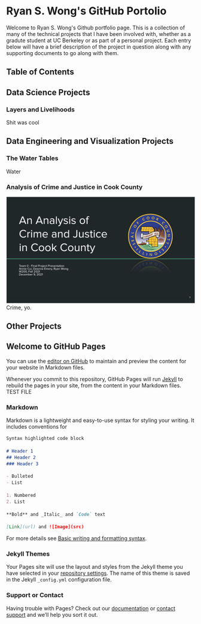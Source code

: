 # Ryan S. Wong's GitHub Portolio

Welcome to Ryan S. Wong's Github portfolio page. This is a collection of many of the technical projects that I have been involved with, whether as a gradute student at UC Berkeley or as part of a personal project. Each entry below will have a brief description of the project in question along with any supporting documents to go along with them.

## Table of Contents

## Data Science Projects

### Layers and Livelihoods
Shit was cool

## Data Engineering and Visualization Projects

### The Water Tables
Water

### Analysis of Crime and Justice in Cook County
![Crime and Justice Presentation Picture](/images/crime_and_justice_pic.JPG)
Crime, yo.

## Other Projects



## Welcome to GitHub Pages

You can use the [editor on GitHub](https://github.com/ColStaR/ColStaR.github.io/edit/main/README.md) to maintain and preview the content for your website in Markdown files.

Whenever you commit to this repository, GitHub Pages will run [Jekyll](https://jekyllrb.com/) to rebuild the pages in your site, from the content in your Markdown files.
TEST FILE

### Markdown

Markdown is a lightweight and easy-to-use syntax for styling your writing. It includes conventions for

```markdown
Syntax highlighted code block

# Header 1
## Header 2
### Header 3

- Bulleted
- List

1. Numbered
2. List

**Bold** and _Italic_ and `Code` text

[Link](url) and ![Image](src)
```

For more details see [Basic writing and formatting syntax](https://docs.github.com/en/github/writing-on-github/getting-started-with-writing-and-formatting-on-github/basic-writing-and-formatting-syntax).

### Jekyll Themes

Your Pages site will use the layout and styles from the Jekyll theme you have selected in your [repository settings](https://github.com/ColStaR/ColStaR.github.io/settings/pages). The name of this theme is saved in the Jekyll `_config.yml` configuration file.

### Support or Contact

Having trouble with Pages? Check out our [documentation](https://docs.github.com/categories/github-pages-basics/) or [contact support](https://support.github.com/contact) and we’ll help you sort it out.
